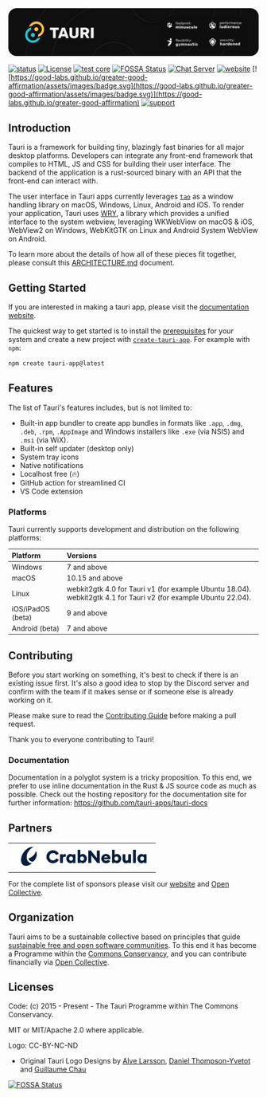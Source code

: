 <img src=".github/splash.png" alt="Tauri" />

[![status](https://img.shields.io/badge/status-stable-blue.svg)](https://github.com/tauri-apps/tauri/tree/dev)
[![License](https://img.shields.io/badge/License-MIT%20or%20Apache%202-green.svg)](https://opencollective.com/tauri)
[![test core](https://img.shields.io/github/actions/workflow/status/tauri-apps/tauri/test-core.yml?label=test%20core&logo=github)](https://github.com/tauri-apps/tauri/actions/workflows/test-core.yml)
[![FOSSA Status](https://app.fossa.com/api/projects/git%2Bgithub.com%2Ftauri-apps%2Ftauri.svg?type=shield)](https://app.fossa.com/projects/git%2Bgithub.com%2Ftauri-apps%2Ftauri?ref=badge_shield)
[![Chat Server](https://img.shields.io/badge/chat-discord-7289da.svg)](https://discord.gg/SpmNs4S)
[![website](https://img.shields.io/badge/website-tauri.app-purple.svg)](https://tauri.app)
[![https://good-labs.github.io/greater-good-affirmation/assets/images/badge.svg](https://good-labs.github.io/greater-good-affirmation/assets/images/badge.svg)](https://good-labs.github.io/greater-good-affirmation)
[![support](https://img.shields.io/badge/sponsor-Open%20Collective-blue.svg)](https://opencollective.com/tauri)

## Introduction

Tauri is a framework for building tiny, blazingly fast binaries for all major
desktop platforms. Developers can integrate any front-end framework that
compiles to HTML, JS and CSS for building their user interface. The backend of
the application is a rust-sourced binary with an API that the front-end can
interact with.

The user interface in Tauri apps currently leverages
[`tao`](https://docs.rs/tao) as a window handling library on macOS, Windows,
Linux, Android and iOS. To render your application, Tauri uses
[WRY](https://github.com/tauri-apps/wry), a library which provides a unified
interface to the system webview, leveraging WKWebView on macOS & iOS, WebView2
on Windows, WebKitGTK on Linux and Android System WebView on Android.

To learn more about the details of how all of these pieces fit together, please
consult this
[ARCHITECTURE.md](https://github.com/tauri-apps/tauri/blob/dev/ARCHITECTURE.md)
document.

## Getting Started

If you are interested in making a tauri app, please visit the
[documentation website](https://tauri.app).

The quickest way to get started is to install the
[prerequisites](https://tauri.app/v1/guides/getting-started/prerequisites) for
your system and create a new project with
[`create-tauri-app`](https://github.com/tauri-apps/create-tauri-app/#usage). For
example with `npm`:

```sh
npm create tauri-app@latest
```

## Features

The list of Tauri's features includes, but is not limited to:

-   Built-in app bundler to create app bundles in formats like `.app`, `.dmg`,
    `.deb`, `.rpm`, `.AppImage` and Windows installers like `.exe` (via NSIS)
    and `.msi` (via WiX).
-   Built-in self updater (desktop only)
-   System tray icons
-   Native notifications
-   Localhost free (🔥)
-   GitHub action for streamlined CI
-   VS Code extension

### Platforms

Tauri currently supports development and distribution on the following
platforms:

| Platform          | Versions                                                                                                        |
| :---------------- | :-------------------------------------------------------------------------------------------------------------- |
| Windows           | 7 and above                                                                                                     |
| macOS             | 10.15 and above                                                                                                 |
| Linux             | webkit2gtk 4.0 for Tauri v1 (for example Ubuntu 18.04). webkit2gtk 4.1 for Tauri v2 (for example Ubuntu 22.04). |
| iOS/iPadOS (beta) | 9 and above                                                                                                     |
| Android (beta)    | 7 and above                                                                                                     |

## Contributing

Before you start working on something, it's best to check if there is an
existing issue first. It's also a good idea to stop by the Discord server and
confirm with the team if it makes sense or if someone else is already working on
it.

Please make sure to read the [Contributing Guide](./.github/CONTRIBUTING.md)
before making a pull request.

Thank you to everyone contributing to Tauri!

### Documentation

Documentation in a polyglot system is a tricky proposition. To this end, we prefer to use inline documentation in the Rust & JS source code as much as possible. Check out the hosting repository for the documentation site for further information: <https://github.com/tauri-apps/tauri-docs>

## Partners

<table>
  <tbody>
    <tr>
      <td align="center" valign="middle">
        <a href="https://crabnebula.dev" target="_blank">
          <img src=".github/sponsors/crabnebula.svg" alt="CrabNebula" width="283">
        </a>
      </td>
    </tr>
  </tbody>
</table>

For the complete list of sponsors please visit our
[website](https://tauri.app#sponsors) and
[Open Collective](https://opencollective.com/tauri).

## Organization

Tauri aims to be a sustainable collective based on principles that guide
[sustainable free and open software communities](https://sfosc.org). To this end
it has become a Programme within the
[Commons Conservancy](https://commonsconservancy.org/), and you can contribute
financially via [Open Collective](https://opencollective.com/tauri).

## Licenses

Code: (c) 2015 - Present - The Tauri Programme within The Commons Conservancy.

MIT or MIT/Apache 2.0 where applicable.

Logo: CC-BY-NC-ND

-   Original Tauri Logo Designs by [Alve Larsson](https://alve.io/),
    [Daniel Thompson-Yvetot](https://github.com/nothingismagick) and
    [Guillaume Chau](https://github.com/akryum)

[![FOSSA Status](https://app.fossa.com/api/projects/git%2Bgithub.com%2Ftauri-apps%2Ftauri.svg?type=large)](https://app.fossa.com/projects/git%2Bgithub.com%2Ftauri-apps%2Ftauri?ref=badge_large)
